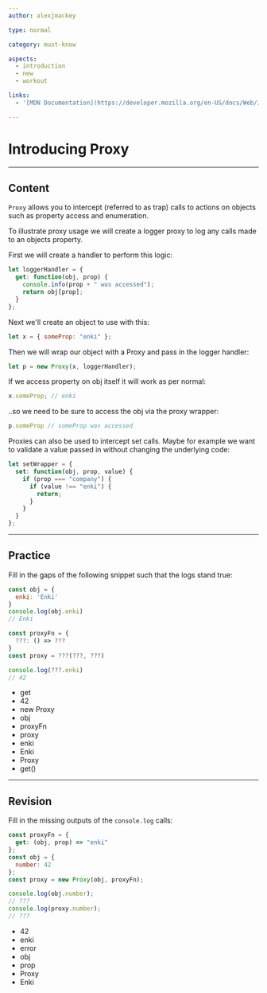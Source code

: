 ```yaml
---
author: alexjmackey

type: normal

category: must-know

aspects:
  - introduction
  - new
  - workout

links:
  - '[MDN Documentation](https://developer.mozilla.org/en-US/docs/Web/JavaScript/Reference/Global_Objects/Proxy){documentation}'

---
```

# Introducing Proxy

---
## Content

`Proxy` allows you to intercept (referred to as trap) calls to actions on objects such as property access and enumeration.

To illustrate proxy usage we will create a logger proxy to log any calls made to an objects property.

First we will create a handler to perform this logic:

```javascript
let loggerHandler = {
  get: function(obj, prop) {
    console.info(prop + " was accessed");
    return obj[prop];
  }
};
```

Next we'll create an object to use with this:

```javascript
let x = { someProp: "enki" };
```

Then we will wrap our object with a Proxy and pass in the logger handler:

```javascript
let p = new Proxy(x, loggerHandler);
```

If we access property on obj itself it will work as per normal:

```javascript
x.someProp; // enki
```

..so we need to be sure to access the obj via the proxy wrapper:

```javascript
p.someProp // someProp was accessed
```

Proxies can also be used to intercept set calls. Maybe for example we want to validate a value passed in without changing the underlying code:

```javascript
let setWrapper = {
  set: function(obj, prop, value) {
    if (prop === "company") {
      if (value !== "enki") {
        return;
      }
    }
  }
};
```

---
## Practice

Fill in the gaps of the following snippet such that the logs stand true:

```javascript
const obj = {
  enki: 'Enki'
}
console.log(obj.enki)
// Enki

const proxyFn = {
  ???: () => ???
}
const proxy = ???(???, ???)

console.log(???.enki)
// 42
```

* get
* 42
* new Proxy
* obj
* proxyFn
* proxy
* enki
* Enki
* Proxy
* get()

---
## Revision

Fill in the missing outputs of the `console.log` calls:

```javascript
const proxyFn = {
  get: (obj, prop) => "enki"
};
const obj = {
  number: 42
};
const proxy = new Proxy(obj, proxyFn);

console.log(obj.number);
// ???
console.log(proxy.number);
// ???
```

* 42
* enki
* error
* obj
* prop
* Proxy
* Enki
 
